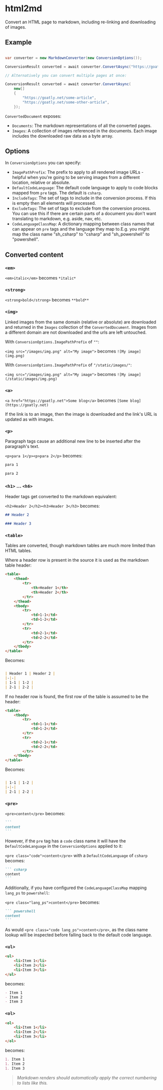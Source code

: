 # html2md

Convert an HTML page to markdown, including re-linking and downloading of images.

## Example

``` csharp

var converter = new MarkdownConverter(new ConversionOptions());

ConversionResult converted = await converter.ConvertAsync("https://goatly.net/some-article");

// Alternatively you can convert multiple pages at once:

ConversionResult converted = await converter.ConvertAsync(
    new[] 
    { 
        "https://goatly.net/some-article",
        "https://goatly.net/some-other-article",
    });

```

`ConvertedDocument` exposes:

- `Documents`: The markdown representations of all the converted pages.
- `Images`: A collection of images referenced in the documents. Each image includes the downloaded raw data as a byte array.

## Options

In `ConversionOptions` you can specify:

- `ImagePathPrefix`: The prefix to apply to all rendered image URLs - helpful when you're going to be serving
images from a different location, relative or absolute.
- `DefaultCodeLanguage`: The default code language to apply to code blocks mapped from `pre` tags.
The default is `csharp`.
- `IncludeTags`: The set of tags to include in the conversion process. If this is empty then all elements will processed.
- `ExcludeTags`: The set of tags to exclude from the conversion process. You can use this if there are certain parts of
a document you don't want translating to markdown, e.g. aside, nav, etc.
- `CodeLanguageClassMap`: A dictionary mapping between class names that can appear on `pre` tags and the language they map to.E.g. you might map the class name "sh_csharp" to "csharp" and "sh_powershell" to "powershell".

## Converted content

### `<em>`

`<em>italic</em>` becomes `*italic*`

### `<strong>`

`<strong>bold</strong>` becomes `**bold**`

### `<img>`

Linked images from the same domain (relative or absolute) are downloaded and returned in the 
`Images` collection of the `ConvertedDocument`. Images from a different domain are not downloaded and the 
urls are left untouched.

With `ConversionOptions.ImagePathPrefix` of `""`:

`<img src="/images/img.png" alt="My image">` becomes `![My image](img.png)`

With `ConversionOptions.ImagePathPrefix` of `"/static/images/"`:

`<img src="/images/img.png" alt="My image">` becomes `![My image](/static/images/img.png)`

### `<a>`

`<a href="https://goatly.net">Some blog</a>` becomes `[Some blog](https://goatly.net)`

If the link is to an image, then the image is downloaded and the link's URL is updated as with images.

### `<p>`

Paragraph tags cause an additional new line to be inserted after the paragraph's text.

`<p>para 1</p><p>para 2</p>` becomes:

``` markdown
para 1

para 2
```

### `<h1>` ... `<h6>`

Header tags get converted to the markdown equivalent:

`<h2>Header 2</h2><h3>Header 3</h3>` becomes:

``` markdown
## Header 2

### Header 3
```

### `<table>`

Tables are converted, though markdown tables are much more limited than HTML tables. 

Where a header row is present in the source it is used as the markdown table header:

``` html
<table>
    <thead>
        <tr>
            <th>Header 1</th>
            <th>Header 2</th>
        </tr>
    </thead>
    <tbody>
        <tr>
            <td>1-1</td>
            <td>1-2</td>
        </tr>
        <tr>
            <td>2-1</td>
            <td>2-2</td>
        </tr>
    </tbody>
</table>
```

Becomes:

``` markdown

| Header 1 | Header 2 |
|-|-|
| 1-1 | 1-2 |
| 2-1 | 2-2 |

```

If no header row is found, the first row of the table is assumed to be the header:

``` html
<table>
    <tbody>
        <tr>
            <td>1-1</td>
            <td>1-2</td>
        </tr>
        <tr>
            <td>2-1</td>
            <td>2-2</td>
        </tr>
    </tbody>
</table>
```

Becomes:

``` markdown

| 1-1 | 1-2 |
|-|-|
| 2-1 | 2-2 |

```

### `<pre>`

`<pre>content</pre>` becomes:

 ```` markdown
 ```
 content
 ```
 ````

However, if the `pre` tag has a `code` class name it will have the `DefaultCodeLanguage` in the `ConversionOptions` applied to it:

`<pre class="code">content</pre>` with a `DefaultCodeLanguage` of `csharp` becomes:

 ```` markdown
 ``` csharp
 content
 ```
 ````

Additionally, if you have configured the `CodeLanguageClassMap` mapping `lang_ps` to `powershell`:

`<pre class="lang_ps">content</pre>` becomes:

 ```` markdown
 ``` powershell
 content
 ```
 ````

As would `<pre class="code lang_ps">content</pre>`, as the class name lookup will be inspected before falling back to the default code language.

### `<ul>`

``` html
<ul>
    <li>Item 1</li>
    <li>Item 2</li>
    <li>Item 3</li>
</ul>
```

becomes:

``` markdown
- Item 1
- Item 2
- Item 3
```

### `<ol>`

``` html
<ol>
    <li>Item 1</li>
    <li>Item 2</li>
    <li>Item 3</li>
</ol>
```

becomes:

``` markdown
1. Item 1
1. Item 2
1. Item 3
```

> *Markdown renders should automatically apply the correct numbering to lists like this.*

